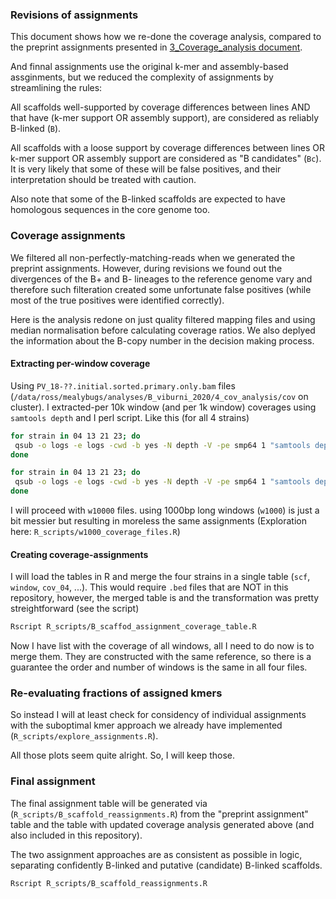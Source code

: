 ### Revisions of assignments

This document shows how we re-done the coverage analysis, compared to the preprint assignments presented in [3_Coverage_analysis document](3_Coverage_analysis.md).

And finnal assignments use the original k-mer and assembly-based assginments, but we reduced the complexity of assignments by streamlining the rules:

All scaffolds well-supported by coverage differences between lines AND that have (k-mer support OR assembly support), are considered as reliably B-linked (`B`).

All scaffolds with a loose support by coverage differences between lines OR k-mer support OR assembly support are considered as "B candidates" (`Bc`). It is very likely that some of these will be false positives, and their interpretation should be treated with caution.

Also note that some of the B-linked scaffolds are expected to have homologous sequences in the core genome too.

### Coverage assignments

We filtered all non-perfectly-matching-reads when we generated the preprint assignments. However, during revisions we found out the divergences of the B+ and B- lineages to the reference genome vary and therefore such filteration created some unfortunate false positives (while most of the true positives were identified correctly).

Here is the analysis redone on just quality filtered mapping files and using median normalisation before calculating coverage ratios. We also deplyed the information about the B-copy number in the decision making process.

#### Extracting per-window coverage

Using `PV_18-??.initial.sorted.primary.only.bam` files (`/data/ross/mealybugs/analyses/B_viburni_2020/4_cov_analysis/cov` on cluster). I extracted-per 10k window (and per 1k window) coverages using `samtools depth` and I perl script. Like this (for all 4 strains)

```bash
for strain in 04 13 21 23; do
 qsub -o logs -e logs -cwd -b yes -N depth -V -pe smp64 1 "samtools depth -aa PV_18-$strain.freeze.v0.sorted.bam | scripts/depth2bed_coverage.py -b PV_18-$strain.freeze.v0.sorted.bam -w 10000 > PV_18-$strain.freeze.v0.w10000_cov.bed"
done

for strain in 04 13 21 23; do
 qsub -o logs -e logs -cwd -b yes -N depth -V -pe smp64 1 "samtools depth -aa PV_18-$strain.freeze.v0.sorted.bam | scripts/depth2bed_coverage.py -b PV_18-$strain.freeze.v0.sorted.bam -w 1000 > /scratch/$USER/PV_18-$strain.freeze.v0.w1000_cov.bed && rsync -av --remove-source-files /scratch/$USER/PV_18-$strain.freeze.v0.w1000_cov.bed ."
done
```

I will proceed with `w10000` files. using 1000bp long windows (`w1000`) is just a bit messier but resulting in moreless the same assignments (Exploration here: `R_scripts/w1000_coverage_files.R`)

#### Creating coverage-assignments

I will load the tables in R and merge the four strains in a single table (`scf`, `window`, `cov_04`, ...). This would require `.bed` files that are NOT in this repository, however, the merged table is and the transformation was pretty streightforward (see the script)

```bash
Rscript R_scripts/B_scaffod_assignment_coverage_table.R
```

Now I have list with the coverage of all windows, all I need to do now is to merge them. They are constructed with the same reference, so there is a guarantee the order and number of windows is the same in all four files.

### Re-evaluating fractions of assigned kmers

So instead I will at least check for considency of individual assignments with the suboptimal kmer approach we already have implemented (`R_scripts/explore_assignments.R`).

All those plots seem quite alright. So, I will keep those.

### Final assignment

The final assignment table will be generated via (`R_scripts/B_scaffold_reassignments.R`) from the "preprint assignment" table and the table with updated coverage analysis generated above (and also included in this repository).

The two assignment approaches are as consistent as possible in logic, separating confidently B-linked and putative (candidate) B-linked scaffolds.

```
Rscript R_scripts/B_scaffold_reassignments.R
```
